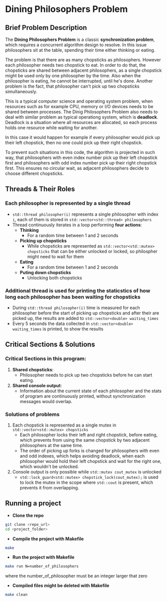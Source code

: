 # Dining Philosophers Problem
## Brief Problem Description
The **Dining Philosophers Problem** is a classic **synchronization problem**, which requires a concurrent algorithm design to resolve. In this issue philosophers sit at the table, spending their time either thinking or eating.

The problem is that there are as many chopsticks as philosophers. However each philosopher needs two chopstick to eat. In order to do that, the chopsticks are shared between adjacent philosophers, as a single chopstick might be used only by one philosopher by the time. Also when the philosopher is eating, he cannot be interrupted, until he's done. Another problem is the fact, that philosopher can't pick up two chopsticks simultaneously.

This is a typical computer science and operating system problem, when resources such as for example CPU, memory or I/O devices needs to be shared between processes. The Dinig Philosophers Problem also needs to deal with similar problem as typical operationg system, which is **deadlock**. Deadlock is a situation where all resources are allocated, so each process holds one resource while waiting for another. 

In this case it would happen for example if every philosopher would pick up their left chopstick, then no one could pick up their right chopstick. 

To prevent such situations in this code, the algorithm is projected in such way, that philosophers with even index number pick up their left chopstick first and philosophers with odd index number pick up their right chopstick first. This ensures no circular wait, as adjacent philosophers decide to choose different chopsticks.

## Threads & Their Roles
### Each philosopher is represented by a single thread
- `std::thread philosopher(i)` represents a single philosopher with index `i`, each of them is stored in `std::vector<std::thread> philosophers`
- Thread continuously iterates in a loop performing **four actions**:
  - **Thinking** 
    - For a random time between 1 and 2 seconds
  - **Picking up chopsticks**
    - While chopsticks are represented as `std::vector<std::mutex> chopsticks` that can be either unlocked or locked, so philospher might need to wait for them
  - **Eating** 
    - For a random time between 1 and 2 seconds
  - **Puting down chopsticks**
    - Unlocking both chopsticks
### Additional thread is used for printing the staticstics of how long each philosopher has been waiting for chopsticks
- During `std::thread philosopher(i)` time is measured for each philosopher before the start of picking up chopsticks and after their are picked up, the results are added to `std::vector<double> waiting_times`
- Every 5 seconds the data collected in `std::vector<double> waiting_times` is printed, to show the results

## Critical Sections & Solutions
### Critical Sections in this program:
1. **Shared chopsticks**:
   - Philosopher needs to pick up two chopsticks before he can start eating.
2. **Shared console output**:
   - Information about the current state of each philosopher and the stats of program are continuously printed, without synchronization messages would overlap.
### Solutions of  problems
1. Each chopstick is represented as a single mutex in `std::vector<std::mutex> chopsticks`
   - Each philosopher locks their left and right chopstick, before eating, which prevents from using the same chopstick by two adjacent philosophers at the same time.
   - The order of picking up forks is changed for philosophers with even and odd indexes, which helps avoiding deadlock, when each philosopher would hold their left chopstick and wait for the right one, which wouldn't be unlocked.
2. Console output is only possible while `std::mutex cout_mutex` is unlocked
   - `std::lock_guard<std::mutex> chopstick_lock(cout_mutex);` is used to lock the mutex in the scope where `std::cout` is present, which prevents it from overlapping.

## Running a project
- **Clone the repo**
```sh
git clone <repo_url>
cd <project_folder>
```
- **Compile the project with Makefile**
```sh
make
```
- **Run the project with Makefile**
```sh
make run N=number_of_philosophers
```
where the number_of_philosopher must be an integer larger that zero

- **Compiled files might be deleted with Makefile**
```sh
make clean
```
